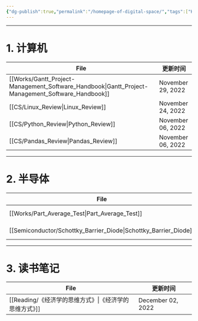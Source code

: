 ```yaml
---
{"dg-publish":true,"permalink":"/homepage-of-digital-space/","tags":["Homepage","gardenEntry"]}
---
```



---
# 1. 计算机

| File                                                                                                | 更新时间              |
| --------------------------------------------------------------------------------------------------- | ----------------- |
| [[Works/Gantt_Project-Management_Software_Handbook\|Gantt_Project-Management_Software_Handbook]] | November 29, 2022 |
| [[CS/Linux_Review\|Linux_Review]]                                                                | November 24, 2022 |
| [[CS/Python_Review\|Python_Review]]                                                              | November 06, 2022 |
| [[CS/Pandas_Review\|Pandas_Review]]                                                              | November 06, 2022 |

---
# 2. 半导体
| File                                                                | 更新时间              |
| ------------------------------------------------------------------- | ----------------- |
| [[Works/Part_Average_Test\|Part_Average_Test]]                   | November 07, 2022 |
| [[Semiconductor/Schottky_Barrier_Diode\|Schottky_Barrier_Diode]] | November 06, 2022 |

---
# 3. 读书笔记
| File                                  | 更新时间              |
| ------------------------------------- | ----------------- |
| [[Reading/《经济学的思维方式》\|《经济学的思维方式》]] | December 02, 2022 |

